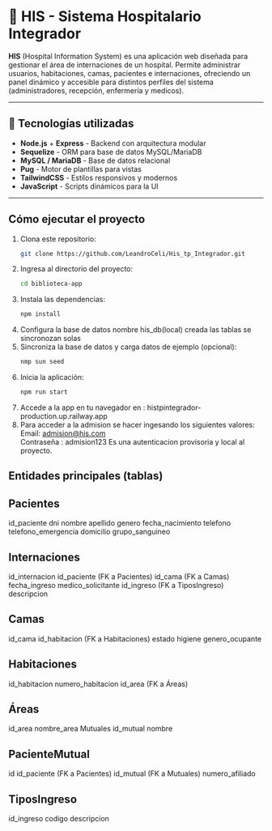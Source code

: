 # 🏥 HIS - Sistema Hospitalario Integrador

**HIS** (Hospital Information System) es una aplicación web diseñada para gestionar el área de internaciones de un hospital. Permite administrar usuarios, habitaciones, camas, pacientes e internaciones, ofreciendo un panel dinámico y accesible para distintos perfiles del sistema (administradores, recepción, enfermería y medicos).

---

## 🚀 Tecnologías utilizadas

- **Node.js** + **Express** - Backend con arquitectura modular
- **Sequelize** - ORM para base de datos MySQL/MariaDB
- **MySQL / MariaDB** - Base de datos relacional
- **Pug** - Motor de plantillas para vistas
- **TailwindCSS** - Estilos responsivos y modernos
- **JavaScript** - Scripts dinámicos para la UI

---


## Cómo ejecutar el proyecto

1. Clona este repositorio:
   ```bash
   git clone https://github.com/LeandroCeli/His_tp_Integrador.git
   ```
2. Ingresa al directorio del proyecto:
   ```bash
   cd biblioteca-app
   ```
3. Instala las dependencias:
   ```bash
   npm install
   ```
4. Configura la base de datos nombre his_db(local) creada las tablas se sincronozan solas 
5. Sincroniza la base de datos y carga datos de ejemplo (opcional):
   ```bash
   nmp sun seed
   ```
6. Inicia la aplicación:
   ```bash
   npm run start
   ```
7. Accede a la app en tu navegador en :  histpintegrador-production.up.railway.app
8. Para acceder a la admision se hacer ingesando los siguientes valores:
     Email: admision@his.com    
     Contraseña : admision123
 Es una autenticacion provisoria y local al proyecto.



## Entidades principales (tablas)
## Pacientes
id_paciente
dni
nombre
apellido
genero
fecha_nacimiento
telefono
telefono_emergencia
domicilio
grupo_sanguineo
## Internaciones
id_internacion
id_paciente (FK a Pacientes)
id_cama (FK a Camas)
fecha_ingreso
medico_solicitante
id_ingreso (FK a TiposIngreso)
descripcion
## Camas
id_cama
id_habitacion (FK a Habitaciones)
estado
higiene
genero_ocupante
## Habitaciones
id_habitacion
numero_habitacion
id_area (FK a Áreas)
## Áreas
id_area
nombre_area
Mutuales
id_mutual
nombre
## PacienteMutual
id
id_paciente (FK a Pacientes)
id_mutual (FK a Mutuales)
numero_afiliado
## TiposIngreso
id_ingreso
codigo
descripcion